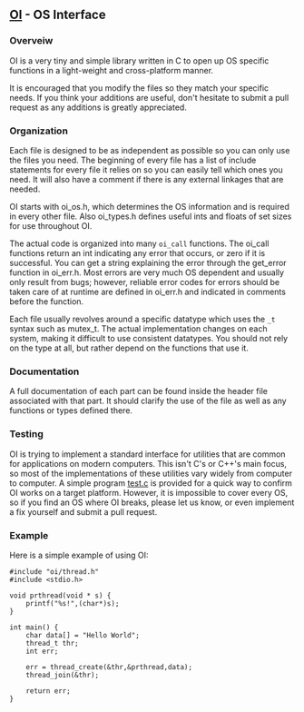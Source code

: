 [OI](http://github.com/geky/oi) - OS Interface
----------------------------------------------

### Overveiw ###

OI is a very tiny and simple library written in C to open up OS specific functions in a light-weight and cross-platform manner. 

It is encouraged that you modify the files so they match your specific needs. If you think your additions are useful, don't hesitate to submit a pull request as any additions is greatly appreciated.

### Organization ###

Each file is designed to be as independent as possible so you can only use the files you need. The beginning of every file has a list of include statements for every file it relies on so you can easily tell which ones you need. It will also have a comment if there is any external linkages that are needed. 

OI starts with oi_os.h, which determines the OS information and is required in every other file. Also oi_types.h defines useful ints and floats of set sizes for use throughout OI.

The actual code is organized into many `oi_call` functions. The oi_call functions return an int indicating any error that occurs, or zero if it is successful. You can get a string explaining the error through the get_error function in oi_err.h. Most errors are very much OS dependent and usually only result from bugs; however, reliable error codes for errors should be taken care of at runtime are defined in oi_err.h and indicated in comments before the function.

Each file usually revolves around a specific datatype which uses the `_t` syntax such as mutex_t. The actual implementation changes on each system, making it difficult to use consistent datatypes. You should not rely on the type at all, but rather depend on the functions that use it.

### Documentation  ###

A full documentation of each part can be found inside the header file associated with that part. It should clarify the use of the file as well as any functions or types defined there.

### Testing ###

OI is trying to implement a standard interface for utilities that are common for applications on modern computers. This isn't C's or C++'s main focus, so most of the implementations of these utilities vary widely from computer to computer. A simple program [test.c](http://github.com/geky/oi/blob/master/test/test.c) is provided for a quick way to confirm OI works on a target platform. However, it is impossible to cover every OS, so if you find an OS where OI breaks, please let us know, or even implement a fix yourself and submit a pull request.

### Example ###

Here is a simple example of using OI:

    #include "oi/thread.h"
    #include <stdio.h>
    
    void prthread(void * s) {
        printf("%s!",(char*)s);
    }
    
    int main() {
        char data[] = "Hello World";
        thread_t thr;
        int err;
        
        err = thread_create(&thr,&prthread,data);
        thread_join(&thr);
    
        return err;
    }
